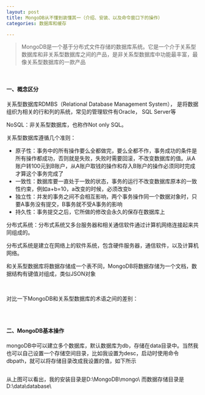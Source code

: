 ```yaml
---
layout: post
title: MongoDB从不懂到装懂其一（介绍、安装、以及命令窗口下的操作）
categories: 数据库和缓存

---
```


>MongoDB是一个基于分布式文件存储的数据库系统。它是一个介于关系型数据库和非关系型数据库之间的产品，是非关系型数据库中功能最丰富，最像关系型数据库的一款产品


<br/>


#### 一、概念区分

关系型数据库RDMBS（Relational Database Management System）， 是将数据组织为相关的行和列的系统，常见的管理软件有Oracle， SQL Server等

NoSQL：非关系型数据库，也称作Not only SQL。

关系型数据库遵循几个准则：

* 原子性：事务中的所有操作要么全都做完，要么全都不作，事务成功的条件是所有操作都成功，否则就是失败，失败时需要回滚，不改变数据库的值。从A账户转100元到B账户，从A账户取钱的操作和存入B账户的操作必须同时完成才算这个事务完成了
* 一致性：数据库要一直处于一致的状态，事务的运行不改变数据库原本的一致性约束，例如a+b=10，a改变的时候，必须改变b
* 独立性：并发的事务之间不会相互影响，两个事务操作同一个数据对象时，只要A事务没有提交，B事务就不受A事务的影响
* 持久性：事务提交之后，它所做的修改会永久的保存在数据库上

分布式系统：分布式系统又多台服务器和相关通信软件通过计算机网络连接起来共同组成的。

分布式系统是建立在网络上的软件系统，包含硬件服务器，通信软件，以及计算机网络。

和关系型数据库将数据存储成一个表不同，MongoDB将数据存储为一个文档，数据结构有键值对组成，类似JSON对象

<br/>

对比一下MongoDB和关系型数据库的术语之间的差别：

![]()

<br/>

####  二、MongoDB基本操作

mongoDB中可以建立多个数据库，默认数据库为db，存储在data目录中。当然我也可以自己设置一个存储空间目录，比如我设置为desc，启动时使用命令 dbpath，就可以将存储目录改成我设置的值，如下所示

![]()

从上图可以看出，我的安装目录是D:\MongoDB\mongo\    而数据存储目录是D:\data\database\























